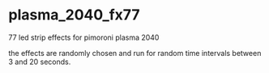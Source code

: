 # plasma_2040_fx77
77 led strip effects for pimoroni plasma 2040

the effects are randomly chosen and run for random time intervals between 3 and 20 seconds.
